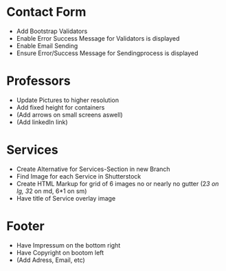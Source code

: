 # Contact Form
- Add Bootstrap Validators
- Enable Error Success Message for Validators is displayed
- Enable Email Sending
- Ensure Error/Success Message for Sendingprocess is displayed

# Professors
- Update Pictures to higher resolution
- Add fixed height for containers
- (Add arrows on small screens aswell)
- (Add linkedIn link)

# Services
- Create Alternative for Services-Section in new Branch
- Find Image for each Service in Shutterstock
- Create HTML Markup for grid of 6 images no or nearly no gutter (2*3 on lg, 3*2 on md, 6*1 on sm)
- Have title of Service overlay image

# Footer
- Have Impressum on the bottom right
- Have Copyright on bootom left
- (Add Adress, Email, etc)